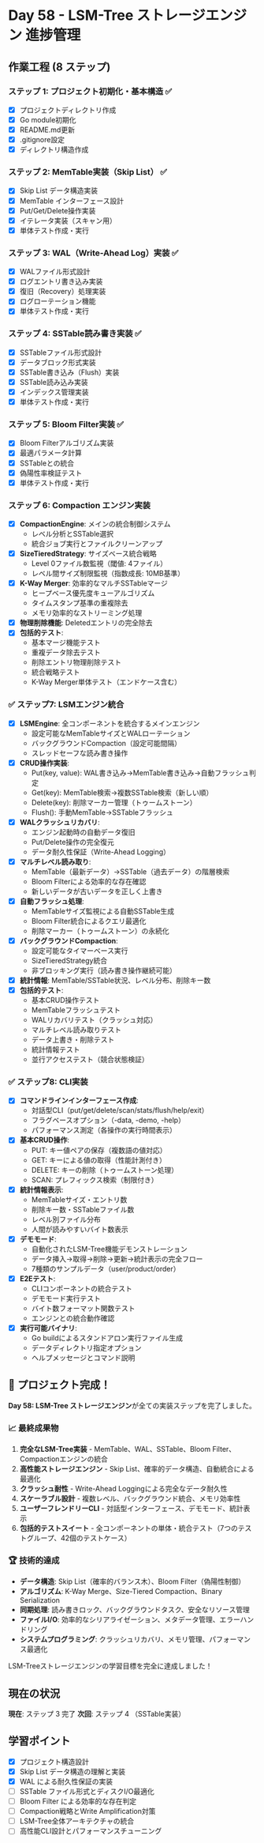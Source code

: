 # Day 58 - LSM-Tree ストレージエンジン 進捗管理

## 作業工程 (8 ステップ)

### ステップ 1: プロジェクト初期化・基本構造 ✅
- [x] プロジェクトディレクトリ作成
- [x] Go module初期化
- [x] README.md更新
- [x] .gitignore設定
- [x] ディレクトリ構造作成

### ステップ 2: MemTable実装（Skip List） ✅
- [x] Skip List データ構造実装
- [x] MemTable インターフェース設計
- [x] Put/Get/Delete操作実装
- [x] イテレータ実装（スキャン用）
- [x] 単体テスト作成・実行

### ステップ 3: WAL（Write-Ahead Log）実装 ✅
- [x] WALファイル形式設計
- [x] ログエントリ書き込み実装
- [x] 復旧（Recovery）処理実装
- [x] ログローテーション機能
- [x] 単体テスト作成・実行

### ステップ 4: SSTable読み書き実装 ✅
- [x] SSTableファイル形式設計
- [x] データブロック形式実装
- [x] SSTable書き込み（Flush）実装
- [x] SSTable読み込み実装
- [x] インデックス管理実装
- [x] 単体テスト作成・実行

### ステップ 5: Bloom Filter実装 ✅
- [x] Bloom Filterアルゴリズム実装
- [x] 最適パラメータ計算
- [x] SSTableとの統合
- [x] 偽陽性率検証テスト
- [x] 単体テスト作成・実行

### ステップ 6: Compaction エンジン実装
- [x] **CompactionEngine**: メインの統合制御システム
  - レベル分析とSSTable選択
  - 統合ジョブ実行とファイルクリーンアップ
- [x] **SizeTieredStrategy**: サイズベース統合戦略
  - Level 0ファイル数監視（閾値: 4ファイル）
  - レベル間サイズ制限監視（指数成長: 10MB基準）
- [x] **K-Way Merger**: 効率的なマルチSSTableマージ
  - ヒープベース優先度キューアルゴリズム
  - タイムスタンプ基準の重複除去
  - メモリ効率的なストリーミング処理
- [x] **物理削除機能**: Deletedエントリの完全除去
- [x] **包括的テスト**:
  - 基本マージ機能テスト
  - 重複データ除去テスト  
  - 削除エントリ物理削除テスト
  - 統合戦略テスト
  - K-Way Merger単体テスト（エンドケース含む）

### ✅ ステップ7: LSMエンジン統合
- [x] **LSMEngine**: 全コンポーネントを統合するメインエンジン
  - 設定可能なMemTableサイズとWALローテーション
  - バックグラウンドCompaction（設定可能間隔）
  - スレッドセーフな読み書き操作
- [x] **CRUD操作実装**:
  - Put(key, value): WAL書き込み→MemTable書き込み→自動フラッシュ判定
  - Get(key): MemTable検索→複数SSTable検索（新しい順）
  - Delete(key): 削除マーカー管理（トゥームストーン）
  - Flush(): 手動MemTable→SSTableフラッシュ
- [x] **WALクラッシュリカバリ**: 
  - エンジン起動時の自動データ復旧
  - Put/Delete操作の完全復元
  - データ耐久性保証（Write-Ahead Logging）
- [x] **マルチレベル読み取り**: 
  - MemTable（最新データ）→SSTable（過去データ）の階層検索
  - Bloom Filterによる効率的な存在確認
  - 新しいデータが古いデータを正しく上書き
- [x] **自動フラッシュ処理**: 
  - MemTableサイズ監視による自動SSTable生成
  - Bloom Filter統合によるクエリ最適化
  - 削除マーカー（トゥームストーン）の永続化
- [x] **バックグラウンドCompaction**: 
  - 設定可能なタイマーベース実行
  - SizeTieredStrategy統合
  - 非ブロッキング実行（読み書き操作継続可能）
- [x] **統計情報**: MemTable/SSTable状況、レベル分布、削除キー数
- [x] **包括的テスト**:
  - 基本CRUD操作テスト
  - MemTableフラッシュテスト
  - WALリカバリテスト（クラッシュ対応）
  - マルチレベル読み取りテスト
  - データ上書き・削除テスト
  - 統計情報テスト  
  - 並行アクセステスト（競合状態検証）

### ✅ ステップ8: CLI実装
- [x] **コマンドラインインターフェース作成**:
  - 対話型CLI（put/get/delete/scan/stats/flush/help/exit）
  - フラグベースオプション（-data, -demo, -help）
  - パフォーマンス測定（各操作の実行時間表示）
- [x] **基本CRUD操作**:
  - PUT: キー値ペアの保存（複数語の値対応）
  - GET: キーによる値の取得（性能計測付き）
  - DELETE: キーの削除（トゥームストーン処理）
  - SCAN: プレフィックス検索（制限付き）
- [x] **統計情報表示**:
  - MemTableサイズ・エントリ数
  - 削除キー数・SSTableファイル数
  - レベル別ファイル分布
  - 人間が読みやすいバイト数表示
- [x] **デモモード**:
  - 自動化されたLSM-Tree機能デモンストレーション
  - データ挿入→取得→削除→更新→統計表示の完全フロー
  - 7種類のサンプルデータ（user/product/order）
- [x] **E2Eテスト**:
  - CLIコンポーネントの統合テスト
  - デモモード実行テスト
  - バイト数フォーマット関数テスト
  - エンジンとの統合動作確認
- [x] **実行可能バイナリ**:
  - Go buildによるスタンドアロン実行ファイル生成
  - データディレクトリ指定オプション
  - ヘルプメッセージとコマンド説明

## 🎉 プロジェクト完成！

**Day 58: LSM-Tree ストレージエンジン**が全ての実装ステップを完了しました。

### 📈 最終成果物

1. **完全なLSM-Tree実装** - MemTable、WAL、SSTable、Bloom Filter、Compactionエンジンの統合
2. **高性能ストレージエンジン** - Skip List、確率的データ構造、自動統合による最適化
3. **クラッシュ耐性** - Write-Ahead Loggingによる完全なデータ耐久性
4. **スケーラブル設計** - 複数レベル、バックグラウンド統合、メモリ効率性
5. **ユーザーフレンドリーCLI** - 対話型インターフェース、デモモード、統計表示
6. **包括的テストスイート** - 全コンポーネントの単体・統合テスト（7つのテストグループ、42個のテストケース）

### 🏆 技術的達成
- **データ構造**: Skip List（確率的バランス木）、Bloom Filter（偽陽性制御）
- **アルゴリズム**: K-Way Merge、Size-Tiered Compaction、Binary Serialization
- **同期処理**: 読み書きロック、バックグラウンドタスク、安全なリソース管理
- **ファイルI/O**: 効率的なシリアライゼーション、メタデータ管理、エラーハンドリング
- **システムプログラミング**: クラッシュリカバリ、メモリ管理、パフォーマンス最適化

LSM-Treeストレージエンジンの学習目標を完全に達成しました！

## 現在の状況

**現在**: ステップ 3 完了
**次回**: ステップ 4 （SSTable実装）

## 学習ポイント

- [x] プロジェクト構造設計
- [x] Skip List データ構造の理解と実装
- [x] WAL による耐久性保証の実装
- [ ] SSTable ファイル形式とディスクI/O最適化
- [ ] Bloom Filter による効率的な存在判定
- [ ] Compaction戦略とWrite Amplification対策
- [ ] LSM-Tree全体アーキテクチャの統合
- [ ] 高性能CLI設計とパフォーマンスチューニング
